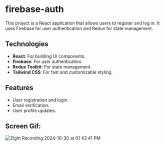 # firebase-auth

This project is a React application that allows users to register and log in. It uses Firebase for user authentication and Redux for state management.

## Technologies

- **React**: For building UI components.
- **Firebase**: For user authentication.
- **Redux Toolkit**: For state management.
- **Tailwind CSS**: For fast and customizable styling.

## Features

- User registration and login.
- Email verification.
- User profile updates.

## Screen Gif: 
![Zight Recording 2024-10-30 at 01 43 41 PM](https://github.com/user-attachments/assets/a0a37d08-d55a-44d5-ac58-7f8d9c86b9cd)
